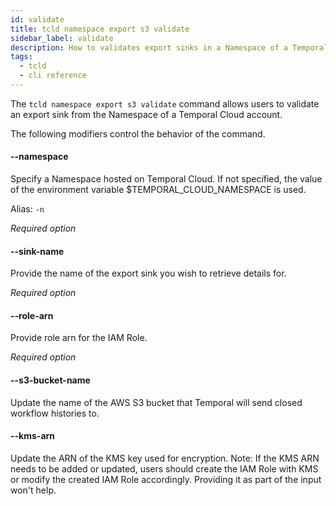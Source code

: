 ```yaml
---
id: validate
title: tcld namespace export s3 validate
sidebar_label: validate
description: How to validates export sinks in a Namespace of a Temporal Cloud account using tcld.
tags:
  - tcld
  - cli reference
---
```


The `tcld namespace export s3 validate` command allows users to validate an export sink from the Namespace of a Temporal Cloud account.

The following modifiers control the behavior of the command.

#### --namespace

Specify a Namespace hosted on Temporal Cloud.
If not specified, the value of the environment variable $TEMPORAL_CLOUD_NAMESPACE is used.

Alias: `-n`

_Required option_

#### --sink-name

Provide the name of the export sink you wish to retrieve details for.

_Required option_

#### --role-arn

Provide role arn for the IAM Role.

_Required option_

#### --s3-bucket-name

Update the name of the AWS S3 bucket that Temporal will send closed workflow histories to.

#### --kms-arn

Update the ARN of the KMS key used for encryption. Note: If the KMS ARN needs to be added or updated, users should create the IAM Role with KMS or modify the created IAM Role accordingly. Providing it as part of the input won't help.
